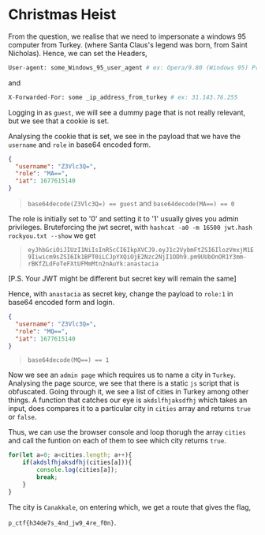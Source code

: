 # Christmas Heist

From the question, we realise that we need to impersonate a windows 95 computer from Turkey. (where Santa Claus's legend was born, from Saint Nicholas). Hence, we can set the Headers,
```python
User-agent: some_Windows_95_user_agent # ex: Opera/9.80 (Windows 95) Presto/2.12.388 Version/12.13
```
and 
```python
X-Forwarded-For: some _ip_address_from_turkey # ex: 31.143.76.255
```

Logging in as `guest`, we will see a dummy page that is not really relevant, but we see that a cookie is set.

Analysing the cookie that is set, we see in the payload that we have the `username` and `role` in base64 encoded form.
```json
{
  "username": "Z3Vlc3Q=",
  "role": "MA==",
  "iat": 1677615140
}
```

 >`base64decode(Z3Vlc3Q=) == guest` and `base64decode(MA==) == 0`


The role is initially set to '0' and setting it to '1' usually gives you admin privileges. Bruteforcing the jwt secret, with `hashcat -a0 -m 16500 jwt.hash rockyou.txt --show` we get

>`eyJhbGciOiJIUzI1NiIsInR5cCI6IkpXVCJ9.eyJ1c2VybmFtZSI6IlozVmxjM1E9Iiwicm9sZSI6Ik1BPT0iLCJpYXQiOjE2Nzc2NjI1ODh9.pm9UUbOnOR1Y3mm-rBKfZLdFoTeFXtUFMmMtn2nAuYk:anastacia`

[P.S. Your JWT might be different but secret key will remain the same]

Hence, with `anastacia` as secret key, change the payload to `role:1` in base64 encoded form and login.

```json
{
  "username": "Z3Vlc3Q=",
  "role": "MQ==",
  "iat": 1677615140
}
```
 >`base64decode(MQ==) == 1`

Now we see an `admin page` which requires us to name a city in `Turkey`.
Analysing the page source, we see that there is a static `js` script that is obfuscated. Going through it, we see a list of cities in Turkey among other things. A function that catches our eye is `akdslfhjaksdfhj` which takes an input, does compares it to a particular city in `cities` array and returns `true` or `false`.  

Thus, we can use the browser console and loop thorugh the array `cities` and call the funtion on each of them to see which city returns `true`. 
```js
for(let a=0; a<cities.length; a++){
    if(akdslfhjaksdfhj(cities[a])){
        console.log(cities[a]);
        break;
    }
}
```
The city is `Canakkale`, on entering which, we get a route that gives the flag,

`p_ctf{h34de7s_4nd_jw9_4re_f0n}`.